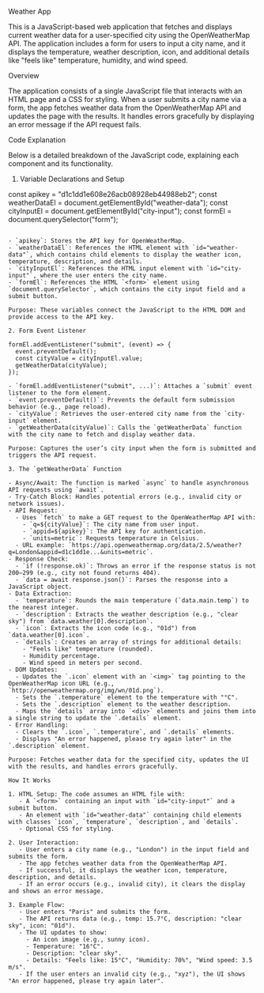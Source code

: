 Weather App

This is a JavaScript-based web application that fetches and displays current weather data for a user-specified city using the OpenWeatherMap API. The application includes a form for users to input a city name, and it displays the temperature, weather description, icon, and additional details like "feels like" temperature, humidity, and wind speed.

Overview

The application consists of a single JavaScript file that interacts with an HTML page and a CSS for styling. When a user submits a city name via a form, the app fetches weather data from the OpenWeatherMap API and updates the page with the results. It handles errors gracefully by displaying an error message if the API request fails.

Code Explanation

Below is a detailed breakdown of the JavaScript code, explaining each component and its functionality.

1. Variable Declarations and Setup

const apikey = "d1c1dd1e608e26acb08928eb44988eb2";
const weatherDataEl = document.getElementById("weather-data");
const cityInputEl = document.getElementById("city-input");
const formEl = document.querySelector("form");
```

- `apikey`: Stores the API key for OpenWeatherMap.
- `weatherDataEl`: References the HTML element with `id="weather-data"`, which contains child elements to display the weather icon, temperature, description, and details.
- `cityInputEl`: References the HTML input element with `id="city-input"`, where the user enters the city name.
- `formEl`: References the HTML `<form>` element using `document.querySelector`, which contains the city input field and a submit button.

Purpose: These variables connect the JavaScript to the HTML DOM and provide access to the API key.

2. Form Event Listener

formEl.addEventListener("submit", (event) => {
  event.preventDefault();
  const cityValue = cityInputEl.value;
  getWeatherData(cityValue);
});

- `formEl.addEventListener("submit", ...)`: Attaches a `submit` event listener to the form element.
- `event.preventDefault()`: Prevents the default form submission behavior (e.g., page reload).
- `cityValue`: Retrieves the user-entered city name from the `city-input` element.
- `getWeatherData(cityValue)`: Calls the `getWeatherData` function with the city name to fetch and display weather data.

Purpose: Captures the user’s city input when the form is submitted and triggers the API request.

3. The `getWeatherData` Function

- Async/Await: The function is marked `async` to handle asynchronous API requests using `await`.
- Try-Catch Block: Handles potential errors (e.g., invalid city or network issues).
- API Request:
  - Uses `fetch` to make a GET request to the OpenWeatherMap API with:
    - `q=${cityValue}`: The city name from user input.
    - `appid=${apikey}`: The API key for authentication.
    - `units=metric`: Requests temperature in Celsius.
  - URL example: `https://api.openweathermap.org/data/2.5/weather?q=London&appid=d1c1dd1e...&units=metric`.
- Response Check:
  - `if (!response.ok)`: Throws an error if the response status is not 200–299 (e.g., city not found returns 404).
  - `data = await response.json()`: Parses the response into a JavaScript object.
- Data Extraction:
  - `temperature`: Rounds the main temperature (`data.main.temp`) to the nearest integer.
  - `description`: Extracts the weather description (e.g., "clear sky") from `data.weather[0].description`.
  - `icon`: Extracts the icon code (e.g., "01d") from `data.weather[0].icon`.
  - `details`: Creates an array of strings for additional details:
    - "Feels like" temperature (rounded).
    - Humidity percentage.
    - Wind speed in meters per second.
- DOM Updates:
  - Updates the `.icon` element with an `<img>` tag pointing to the OpenWeatherMap icon URL (e.g., `http://openweathermap.org/img/wn/01d.png`).
  - Sets the `.temperature` element to the temperature with "°C".
  - Sets the `.description` element to the weather description.
  - Maps the `details` array into `<div>` elements and joins them into a single string to update the `.details` element.
- Error Handling:
  - Clears the `.icon`, `.temperature`, and `.details` elements.
  - Displays "An error happened, please try again later" in the `.description` element.

Purpose: Fetches weather data for the specified city, updates the UI with the results, and handles errors gracefully.

How It Works

1. HTML Setup: The code assumes an HTML file with:
   - A `<form>` containing an input with `id="city-input"` and a submit button.
   - An element with `id="weather-data"` containing child elements with classes `icon`, `temperature`, `description`, and `details`.
   - Optional CSS for styling.

2. User Interaction:
   - User enters a city name (e.g., "London") in the input field and submits the form.
   - The app fetches weather data from the OpenWeatherMap API.
   - If successful, it displays the weather icon, temperature, description, and details.
   - If an error occurs (e.g., invalid city), it clears the display and shows an error message.

3. Example Flow:
   - User enters "Paris" and submits the form.
   - The API returns data (e.g., temp: 15.7°C, description: "clear sky", icon: "01d").
   - The UI updates to show:
     - An icon image (e.g., sunny icon).
     - Temperature: "16°C".
     - Description: "clear sky".
     - Details: "Feels like: 15°C", "Humidity: 70%", "Wind speed: 3.5 m/s".
   - If the user enters an invalid city (e.g., "xyz"), the UI shows "An error happened, please try again later".